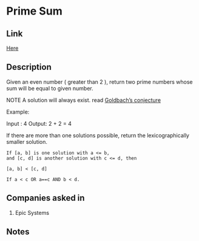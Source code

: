 # Prime Sum

## Link

[Here](https://www.interviewbit.com/problems/prime-sum/)

## Description

Given an even number ( greater than 2 ), return two prime numbers whose sum will be equal to given number.

NOTE A solution will always exist. read [Goldbach’s conjecture](https://en.wikipedia.org/wiki/Goldbach%27s_conjecture)

Example:

Input : 4
Output: 2 + 2 = 4

If there are more than one solutions possible, return the lexicographically smaller solution.

```text
If [a, b] is one solution with a <= b,
and [c, d] is another solution with c <= d, then

[a, b] < [c, d]

If a < c OR a==c AND b < d.
```

## Companies asked in

1. Epic Systems

## Notes
